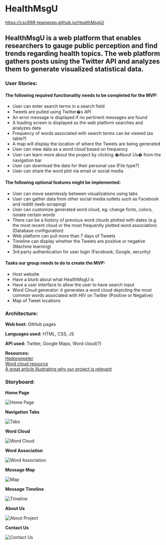 # HealthMsgU
https://csc698-teamprep.github.io/HealthMsgU/

## HealthMsgU is a web platform that enables researchers to gauge public perception and find trends regarding health topics. The web platform gathers posts using the Twitter API and analyzes them to generate visualized statistical data.

### User Stories:

#### The following required functionality needs to be completed for the MVP:

* User can enter search terms in a search field
* Tweets are pulled using Twitter�s API
* An error message is displayed if no pertinent messages are found
* A loading screen is displayed as the web platform searches and analyzes data
* Frequency of words associated with search terms can be viewed (as table?)
* A map will display the location of where the Tweets are being generated
* User can view data as a word cloud based on frequency
* User can learn more about the project by clicking �About Us� from the navigation bar
* User can download the data for their personal use (File type?)
* User can share the word plot via email or social media

#### The following optional features might be implemented:

* User can move seamlessly between visualizations using tabs
* User can gather data from other social media outlets such as Facebook and reddit (web-scraping)
* User can customize generated word cloud, eg: change fonts, colors, isolate certain words
* There can be a history of previous word clouds plotted with dates (e.g the most recent cloud or the most frequently plotted word association) (Database configuration)
* Web platform can pull more than 7 days of Tweets
* Timeline can display whether the Tweets are positive or negative (Machine learning)
* 3rd party authentication for user login (Facebook, Google, security)

#### Tasks our group needs to do to create the MVP:

* Host website
* Have a blurb about what HealthMsgU is
* Have a user interface to allow the user to have search input
* Word Cloud generator: it generates a word cloud depicting the most common words associated with HIV on Twitter (Positive or Negative)
* Map of Tweet locations

### Architecture:

**Web host:** GitHub pages

**Languages used:** HTML, CSS, JS

**API used:** Twitter, Google Maps, Word cloud(?)

**Resources:**  
[Hedonometer](http://hedonometer.org/index.html)  
[Word cloud resource](https://github.com/amueller/word_cloud)  
[A great article illustrating why our project is relevant](https://www.nytimes.com/2017/09/21/opinion/sunday/-truvada-gay-hiv-aids.html?_r=0)  


### Storyboard:

**Home Page**

![Home Page](https://github.com/CSC698-TeamPrep/HealthMsgU/blob/master/Photos/Homepage.PNG)

**Navigation Tabs**

![Tabs](https://github.com/CSC698-TeamPrep/HealthMsgU/blob/master/Photos/Tabs.PNG)

**Word Cloud**

![Word Cloud](https://github.com/CSC698-TeamPrep/HealthMsgU/blob/master/Photos/Wordcloud.PNG)

**Word Association**

![Word Association](https://github.com/CSC698-TeamPrep/HealthMsgU/blob/master/Photos/wordassociation.PNG)

**Message Map**

![Map](https://github.com/CSC698-TeamPrep/HealthMsgU/blob/master/Photos/Map.PNG)

**Message Timeline**

![Timeline](https://github.com/CSC698-TeamPrep/HealthMsgU/blob/master/Photos/Timeline.PNG)

**About Us**

![About Project](https://github.com/CSC698-TeamPrep/HealthMsgU/blob/master/Photos/AboutProject.PNG)

**Contact Us**

![Contact Us](https://github.com/CSC698-TeamPrep/HealthMsgU/blob/master/Photos/Contact_us.PNG)
